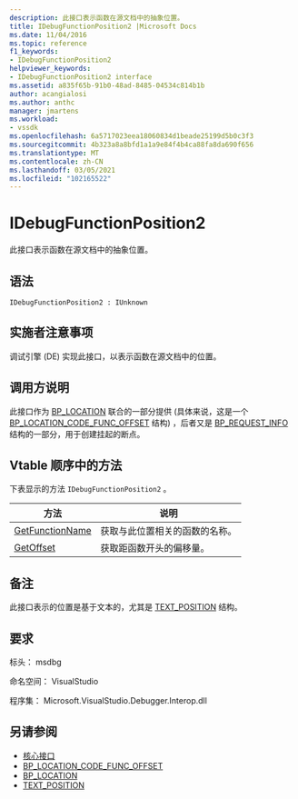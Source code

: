 ```yaml
---
description: 此接口表示函数在源文档中的抽象位置。
title: IDebugFunctionPosition2 |Microsoft Docs
ms.date: 11/04/2016
ms.topic: reference
f1_keywords:
- IDebugFunctionPosition2
helpviewer_keywords:
- IDebugFunctionPosition2 interface
ms.assetid: a835f65b-91b0-48ad-8485-04534c814b1b
author: acangialosi
ms.author: anthc
manager: jmartens
ms.workload:
- vssdk
ms.openlocfilehash: 6a5717023eea18060834d1beade25199d5b0c3f3
ms.sourcegitcommit: 4b323a8a8bfd1a1a9e84f4b4ca88fa8da690f656
ms.translationtype: MT
ms.contentlocale: zh-CN
ms.lasthandoff: 03/05/2021
ms.locfileid: "102165522"
---
```

# <a name="idebugfunctionposition2"></a>IDebugFunctionPosition2
此接口表示函数在源文档中的抽象位置。

## <a name="syntax"></a>语法

```
IDebugFunctionPosition2 : IUnknown
```

## <a name="notes-for-implementers"></a>实施者注意事项
 调试引擎 (DE) 实现此接口，以表示函数在源文档中的位置。

## <a name="notes-for-callers"></a>调用方说明
 此接口作为 [BP_LOCATION](../../../extensibility/debugger/reference/bp-location.md) 联合的一部分提供 (具体来说，这是一个 [BP_LOCATION_CODE_FUNC_OFFSET](../../../extensibility/debugger/reference/bp-location-code-func-offset.md) 结构) ，后者又是 [BP_REQUEST_INFO](../../../extensibility/debugger/reference/bp-request-info.md) 结构的一部分，用于创建挂起的断点。

## <a name="methods-in-vtable-order"></a>Vtable 顺序中的方法
 下表显示的方法 `IDebugFunctionPosition2` 。

|方法|说明|
|------------|-----------------|
|[GetFunctionName](../../../extensibility/debugger/reference/idebugfunctionposition2-getfunctionname.md)|获取与此位置相关的函数的名称。|
|[GetOffset](../../../extensibility/debugger/reference/idebugfunctionposition2-getoffset.md)|获取距函数开头的偏移量。|

## <a name="remarks"></a>备注
 此接口表示的位置是基于文本的，尤其是 [TEXT_POSITION](../../../extensibility/debugger/reference/text-position.md) 结构。

## <a name="requirements"></a>要求
 标头： msdbg

 命名空间： VisualStudio

 程序集： Microsoft.VisualStudio.Debugger.Interop.dll

## <a name="see-also"></a>另请参阅
- [核心接口](../../../extensibility/debugger/reference/core-interfaces.md)
- [BP_LOCATION_CODE_FUNC_OFFSET](../../../extensibility/debugger/reference/bp-location-code-func-offset.md)
- [BP_LOCATION](../../../extensibility/debugger/reference/bp-location.md)
- [TEXT_POSITION](../../../extensibility/debugger/reference/text-position.md)
